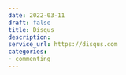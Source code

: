 ```yaml
---
date: 2022-03-11
draft: false
title: Disqus
description:
service_url: https://disqus.com
categories:
- commenting
---
```



